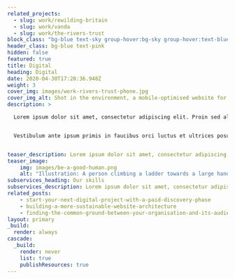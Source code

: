 ```yaml
---
related_projects:
  - slug: work/rewilding-britain
  - slug: work/vanda
  - slug: work/the-rivers-trust
block_class: "bg-blue text-sky group-hover:bg-sky group-hover:text-blue"
header_class: bg-blue text-pink
hidden: false
featured: true
title: Digital
heading: Digital
date: 2020-04-30T17:28:36.948Z
weight: 3
cover_img: images/work-rivers-trust-phone.jpg
cover_img_alt: Shot in the environment, a mobile-optimised website for The Rivers Trust website
description: >

  Lorem ipsum dolor sit amet, consectetur adipiscing elit. Proin sed aliquam nunc, quis condimentum eros. Aliquam ornare pulvinar placerat. Cras pretium pretium dolor, vel sagittis diam mattis scelerisque.


  Vestibulum ante ipsum primis in faucibus orci luctus et ultrices posuere cubilia curae; Vestibulum nec ligula a quam scelerisque consequat nec eget nunc. Morbi eu scelerisque lorem. In hac habitasse platea dictumst. In lorem nunc, accumsan vel nibh vel, pharetra condimentum ex.


teaser_description: Lorem ipsum dolor sit amet, consectetur adipiscing elit. Proin sed aliquam nunc, quis condimentum eros. Aliquam ornare pulvinar placerat. Cras pretium pretium dolor, vel sagittis diam mattis scelerisque.
teaser_image:
    img: images/be-a-good-human.png
    alt: "Illustration: A person climbing a ladder towards a large hand"
subservices_heading: Our skills
subservices_description: Lorem ipsum dolor sit amet, consectetur adipiscing elit. Proin sed aliquam nunc, quis condimentum eros. Aliquam ornare pulvinar placerat.
related_posts:
    - start-your-next-digital-project-with-a-paid-discovery-phase
    - building-a-more-sustainable-website-architecture
    - finding-the-common-ground-between-your-organisation-and-its-audience
layout: primary
_build:
  render: always
cascade:
  _build:
    render: never
    list: true
    publishResources: true
---
```

